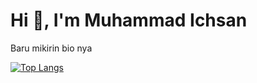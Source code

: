 <h1>Hi 👋, I'm Muhammad Ichsan</h1>

Baru mikirin bio nya

[![Top Langs](https://github-readme-stats.vercel.app/api/top-langs/?username=ichsanputr&layout=compact)](https://github.com/anuraghazra/github-readme-stats)

